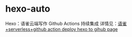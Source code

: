 # hexo-auto
Hexo：语雀云端写作 Github Actions 持续集成
详情见：[语雀+serverless+github action deploy hexo to gihub page](https://zoyopo.github.io/2020/05/31/%E8%AF%AD%E9%9B%80+serverless+github%20action%20deploy%20hexo%20to%20gihub%20page/)
